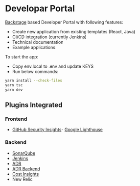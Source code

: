# Developar Portal

[Backstage](https://backstage.io/) based Developer Portal with following features:
- Create new application from existing templates (React, Java)
- CI/CD integration (currently Jenkins)
- Technical documentation
- Example applications

To start the app:
- Copy env.local to .env and update KEYS
- Run below commands:

```sh
yarn install --check-files
yarn tsc
yarn dev
```
## Plugins Integrated

### Frontend
- [GitHub Security Insights](https://roadie.io/backstage/plugins/security-insights/)- [Google Lighthouse](https://github.com/backstage/backstage/tree/master/plugins/lighthouse)
### Backend
- [SonarQube](https://github.com/backstage/backstage/blob/master/plugins/sonarqube/README.md)
- [Jenkins](https://github.com/backstage/backstage/tree/master/plugins/jenkins)
- [ADR](https://github.com/backstage/backstage/tree/master/plugins/adr)
- [ADR Backend](https://github.com/backstage/backstage/blob/master/plugins/adr-backend/README.md)
- [Cost Insights](https://github.com/backstage/backstage/blob/master/plugins/cost-insights/src/example/templates/CostInsightsClient.ts)
- New Relic
